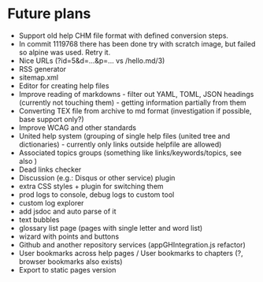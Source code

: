 # Future plans

- Support old help CHM file format with defined conversion steps.
- In commit 1119768 there has been done try with scratch image, but failed so alpine was used. Retry it.
- Nice URLs (?id=5&d=...&p=... vs /hello.md/3)
- RSS generator
- sitemap.xml
- Editor for creating help files
- Improve reading of markdowns - filter out YAML, TOML, JSON headings (currently not touching them) - getting information partially from them
- Converting TEX file from archive to md format (investigation if possible, base support only?)
- Improve WCAG and other standards
- United help system (grouping of single help files (united tree and dictionaries) - currently only links outside helpfile are allowed)
- Associated topics groups (something like links/keywords/topics, see also )
- Dead links checker
- Discussion (e.g.: Disqus or other service) plugin
- extra CSS styles + plugin for switching them
- prod logs to console, debug logs to custom tool
- custom log explorer
- add jsdoc and auto parse of it
- text bubbles
- glossary list page (pages with single letter and word list)
- wizard with points and buttons
- Github and another repository services (appGHIntegration.js refactor)
- User bookmarks across help pages / User bookmarks to chapters (?, browser bookmarks also exists)
- Export to static pages version
